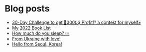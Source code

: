 # Blog posts
<!-- BLOG-POST-LIST:START -->
- [30-Day Challenge to get 🎯3000$ Profit⁉ a contest for myself✊](https://afflift.com/f/threads/30-day-challenge-to-get-%F0%9F%8E%AF3000-profit%E2%81%89-a-contest-for-myself%E2%9C%8A.9419/)
- [My 2022 Book List](https://afflift.com/f/threads/my-2022-book-list.10359/)
- [How much do you sleep? 💤](https://afflift.com/f/threads/how-much-do-you-sleep-%F0%9F%92%A4.6981/)
- [From Ukraine with love!](https://afflift.com/f/threads/from-ukraine-with-love.10599/)
- [Hello from Seoul, Korea!](https://afflift.com/f/threads/hello-from-seoul-korea.10605/)
<!-- BLOG-POST-LIST:END -->
